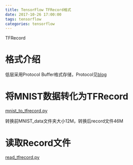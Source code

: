 ```yaml
---
title: TensorFlow TFRecord格式
date: 2017-10-26 17:00:00
tags: tensorflow
categories: tensorflow
---
```


TFRecord
<!-- more -->

# 格式介绍

低层采用Protocol Buffer格式存储，Protocol见[blog](http://liqiang311.com/tensorflow-saver/)

# 将MNIST数据转化为TFRecord

[mnist_to_tfrecord.py](https://github.com/liqiang311/tf-code/blob/master/tfrecord/mnist_to_tfrecord.py)

转换前MNIST_data文件夹大小12M，转换后record文件46M

# 读取Record文件

[read_tfrecord.py](https://github.com/liqiang311/tf-code/blob/master/tfrecord/read_tfrecord.py)
